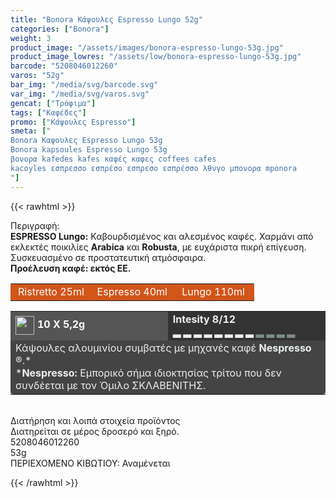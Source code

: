 ```yaml
---
title: "Bonora Κάψουλες Espresso Lungo 52g"
categories: ["Bonora"]
weight: 3
product_image: "/assets/images/bonora-espresso-lungo-53g.jpg"
product_image_lowres: "/assets/low/bonora-espresso-lungo-53g.jpg"
barcode: "5208046012260"
varos: "52g"
bar_img: "/media/svg/barcode.svg"
var_img: "/media/svg/varos.svg"
gencat: ["Τρόφιμα"]
tags: ["Καφέδες"]
promo: ["Κάψουλες Espresso"]
smeta: ["
Bonora Καψουλες Espresso Lungo 53g
Bonora kapsoules Espresso Lungo 53g
βονορα kafedes kafes καφές καφες coffees cafes
kacoyles εσπρεσσο εσπρέσο εσπρεσο εσπρέσσο λθνγο μπονορα mponora
"]
---
```

{{< rawhtml >}}
<style>
    td {
    border-radius: 0 !important;
}
</style>
<div class="product"><div id="sistatika">Περιγραφή:</div><div class="alltext"><b>ESPRESSO Lungo:</b>
Καβουρδισμένος και αλεσμένος καφές.
Χαρμάνι από εκλεκτές ποικιλίες <b>Arabica</b> και <b>Robusta</b>,
με ευχάριστα πικρή επίγευση.
Συσκευασμένο σε προστατευτική
ατμόσφαιρα.<br><b>Προέλευση καφέ: εκτός ΕΕ.</b></div><table style="border-collapse:collapse;width:100%" border="0" cellpadding="15px"><tbody><tr><td style="width:32.95%;background-color: #d2551a;text-align:center;border-top-left-radius: 4px !important;"><span style="color:#fff">Ristretto 25ml</span></td><td style="width:32.95%;text-align:center;background-color: #d2551a;"><span style="color:#fff">Espresso 40ml</span></td><td style="width:32.95%;text-align:center;background-color: #d2551a;border-top-right-radius: 4px !important;"><span style="color:#fff">Lungo 110ml</span></td></tr></tbody></table><table style="border-collapse:collapse;width:100%" border="0" cellpadding="15px;"><tbody><tr><td style="width:49.55%;background-color:#555;vertical-align:middle"><strong><span style="color:#fff"><img style="margin-right:5px;vertical-align:middle" src="/media/icons/kaps.svg" width="30px" alt="">10 X 5,2g</span></strong></td><td style="width:49.65%;background-color:#333"><strong><span style="color:#ecf0f1">Intesity 8/12<br>▂ ▂ ▂ ▂ ▂ ▂ ▂&nbsp;</span></strong><strong><span style="color: rgb(236, 240, 241);">▂</span></strong><strong><span style="color:#ecf0f1"><span style="color:#7e8c8d">&nbsp;▂ ▂ ▂ ▂</span></span></strong></td></tr><tr><td style="width:49.55%;background-color:#444;border-radius: 0 0 4px 4px !important;" colspan="2"><span style="color:#ecf0f1">Κάψουλες αλουμινίου συµβατές µε µηχανές καφέ <strong>Nespresso</strong> ®.*</span><br><span style="color:#ecf0f1">*<strong>Nespresso:</strong> Εµπορικό σήµα ιδιοκτησίας τρίτου που δεv συνδέεται µε τον Όµιλο ΣΚΛΑΒΕΝΙΤΗΣ.</span></td></tr></tbody></table><div>&nbsp;</div><div id="loipa">Διατήρηση και λοιπά στοιχεία προϊόντος</div><div class="alltext">Διατηρείται σε µέρος δροσερό και ξηρό.</div><div id="barcode"><div id="barimage1"></div><span id="bartext">5208046012260</span></div><div id="varos"><div id="varosimage1"></div><span id="varostext">53g</span></div><div id="kivotio">ΠΕΡΙΕΧΟΜΕΝΟ ΚΙΒΩΤΙΟΥ: Αναμένεται</div>
<div class="pimg"></div>
</div>



{{< /rawhtml >}}


